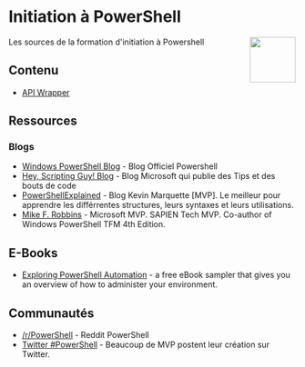 # Initiation à PowerShell

[<img src="https://github.com/PowerShell/PowerShell/raw/master/assets/Powershell_256.png" align="right" width="80">](https://msdn.microsoft.com/en-us/powershell/)

Les sources de la formation d'initiation à Powershell

## Contenu

* [API Wrapper](#api-wrapper)

  

## Ressources

### Blogs

- [Windows PowerShell Blog](https://blogs.msdn.microsoft.com/powershell/) - Blog Officiel Powershell
- [Hey, Scripting Guy! Blog](http://blogs.technet.com/b/heyscriptingguy/) - Blog Microsoft qui publie des Tips et des bouts de code
- [PowerShellExplained](https://powershellexplained.com) - Blog Kevin Marquette [MVP]. Le meilleur pour apprendre les différrentes structures, leurs syntaxes et leurs utilisations.
- [Mike F. Robbins](http://mikefrobbins.com/) - Microsoft MVP. SAPIEN Tech MVP. Co-author of Windows PowerShell TFM 4th Edition.

## E-Books

- [Exploring PowerShell Automation](https://www.manning.com/books/exploring-powershell-automation) - a free eBook sampler that gives you an overview of how to administer your environment. 

  

## Communautés

- [/r/PowerShell](http://www.reddit.com/r/powershell) - Reddit PowerShell
- [Twitter #PowerShell](https://twitter.com/search?q=%23PowerShell&src=hash) - Beaucoup de MVP postent leur création sur Twitter.

